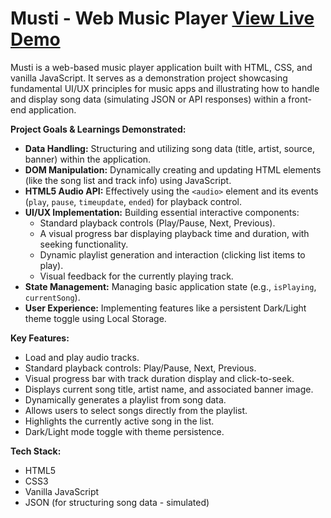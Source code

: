 # Musti - Web Music Player [View Live Demo](https://nareshsuthar-1.github.io/Music-WebApp/Music%20App/index.html)

Musti is a web-based music player application built with HTML, CSS, and vanilla JavaScript. It serves as a demonstration project showcasing fundamental UI/UX principles for music apps and illustrating how to handle and display song data (simulating JSON or API responses) within a front-end application.

**Project Goals & Learnings Demonstrated:**

* **Data Handling:** Structuring and utilizing song data (title, artist, source, banner) within the application.
* **DOM Manipulation:** Dynamically creating and updating HTML elements (like the song list and track info) using JavaScript.
* **HTML5 Audio API:** Effectively using the `<audio>` element and its events (`play`, `pause`, `timeupdate`, `ended`) for playback control.
* **UI/UX Implementation:** Building essential interactive components:
    * Standard playback controls (Play/Pause, Next, Previous).
    * A visual progress bar displaying playback time and duration, with seeking functionality.
    * Dynamic playlist generation and interaction (clicking list items to play).
    * Visual feedback for the currently playing track.
* **State Management:** Managing basic application state (e.g., `isPlaying`, `currentSong`).
* **User Experience:** Implementing features like a persistent Dark/Light theme toggle using Local Storage.

**Key Features:**

* Load and play audio tracks.
* Standard playback controls: Play/Pause, Next, Previous.
* Visual progress bar with track duration display and click-to-seek.
* Displays current song title, artist name, and associated banner image.
* Dynamically generates a playlist from song data.
* Allows users to select songs directly from the playlist.
* Highlights the currently active song in the list.
* Dark/Light mode toggle with theme persistence.

**Tech Stack:**

* HTML5
* CSS3
* Vanilla JavaScript
* JSON (for structuring song data - simulated)
